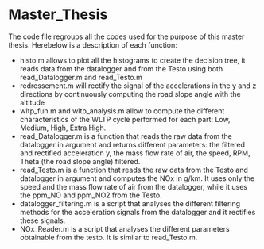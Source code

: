 # Master_Thesis
The code file regroups all the codes used for the purpose of this master thesis. Herebelow is a description of each function:
- histo.m allows to plot all the histograms to create the decision tree, it reads data from the datalogger and from the Testo using both read_Datalogger.m and read_Testo.m
- redressement.m will rectify the signal of the accelerations in the y and z directions by continuously computing the road slope angle with the altitude
- wltp_fun.m and wltp_analysis.m allow to compute the different characteristics of the WLTP cycle performed for each part: Low, Medium, High, Extra High. 
- read_Datalogger.m is a function that reads the raw data from the datalogger in argument and returns different parameters: the filtered and rectified acceleration y, the mass flow rate of air, the speed, RPM, Theta (the road slope angle) filtered. 
- read_Testo.m is a function that reads the raw data from the Testo and datalogger in argument and computes the NOx in g/km. It uses only the speed and the mass flow rate of air from the datalogger, while it uses the ppm_NO and ppm_NO2 from the Testo. 
- datalogger_filtering.m is a script that analyses the different filtering methods for the acceleration signals from the datalogger and it rectifies these signals. 
- NOx_Reader.m is a script that analyses the different parameters obtainable from the testo. It is similar to read_Testo.m. 
